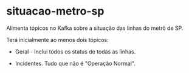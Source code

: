 # situacao-metro-sp

Alimenta tópicos no Kafka sobre a situação das linhas do metrô de SP.

Terá inicialmente ao menos dois tópicos:

* Geral - Inclui todos os status de todas as linhas.

* Incidentes. Tudo que não é "Operação Normal".